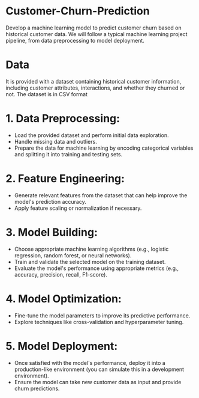 # Customer-Churn-Prediction
Develop a machine learning model to predict customer churn based on historical customer data. We will follow a typical machine learning project pipeline, from data preprocessing to model deployment.

# Data
It is provided with a dataset containing historical customer information, including customer attributes, interactions, and whether they churned or not. The dataset is in CSV format

# 1. Data Preprocessing:
* Load the provided dataset and perform initial data exploration.
* Handle missing data and outliers.
* Prepare the data for machine learning by encoding categorical variables and splitting it into training and testing sets.
# 2. Feature Engineering:
* Generate relevant features from the dataset that can help improve the model's prediction accuracy.
* Apply feature scaling or normalization if necessary.
# 3. Model Building:
* Choose appropriate machine learning algorithms (e.g., logistic regression, random forest, or neural networks).
* Train and validate the selected model on the training dataset.
* Evaluate the model's performance using appropriate metrics (e.g., accuracy, precision, recall, F1-score).
# 4. Model Optimization:
* Fine-tune the model parameters to improve its predictive performance.
* Explore techniques like cross-validation and hyperparameter tuning.
# 5. Model Deployment:
* Once satisfied with the model's performance, deploy it into a production-like environment (you can simulate this in a development environment).
* Ensure the model can take new customer data as input and provide churn predictions.

